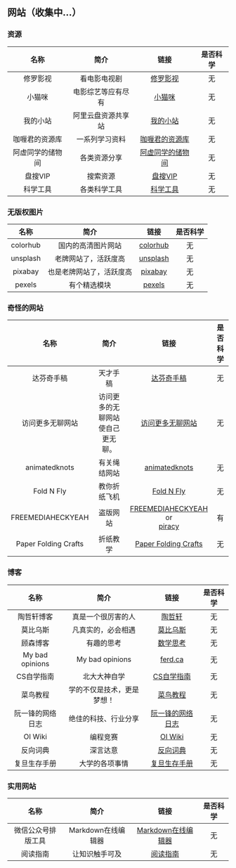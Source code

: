 ## 网站（收集中...）

### 资源

| 名称 | 简介 | 链接 | 是否科学 |
| :-: | :-: | :-: | :-: |
| 修罗影视 | 看电影电视剧 | [修罗影视](https://www.xlys.me/) | 无 |
| 小猫咪 | 电影综艺等应有尽有 | [小猫咪](https://zy.xiaomaomi.cc/) | 无 |
| 我的小站 | 阿里云盘资源共享站 | [我的小站](https://pan666.net/) | 无 |
| 咖喱君的资源库 | 一系列学习资料 | [咖喱君的资源库](https://link3.cc/galijun) | 无 |
| 阿虚同学的储物间 | 各类资源分享 | [阿虚同学的储物间](https://axutongxue.com/) | 无 |
| 盘搜VIP | 搜索资源 | [盘搜VIP](https://www.pansou.vip/) | 无 |
| 科学工具 | 各类科学工具 | [科学工具](https://www.kexuegongju.com/) | 无 |

### 无版权图片

| 名称 | 简介 | 链接 | 是否科学 |
| :-: | :-: | :-: | :-: |
| colorhub | 国内的高清图片网站 | [colorhub](https://colorhub.me/) | 无 |
| unsplash | 老牌网站了，活跃度高 | [unsplash](https://unsplash.com/) | 无 |
| pixabay | 也是老牌网站了，活跃度高 | [pixabay](https://pixabay.com/) | 无 |
| pexels | 有个精选模块 | [pexels](https://www.pexels.com/) | 无 |

### 奇怪的网站

| 名称 | 简介 | 链接 | 是否科学 |
| :-: | :-: | :-: | :-: |
| 达芬奇手稿 | 天才手稿 | [达芬奇手稿](http://www.drawingsofleonardo.org/) | 无 |
| 访问更多无聊网站 | 访问更多的无聊网站使自己更无聊。 | [访问更多无聊网站](https://theuselessweb.com/) | 无 |
| animatedknots | 有关绳结网站 | [animatedknots](https://www.animatedknots.com/) | 无 |
| Fold N Fly | 教你折纸飞机 | [Fold N Fly](https://www.foldnfly.com/) | 无 |
| FREEMEDIAHECKYEAH | 盗版网站 | [FREEMEDIAHECKYEAH](https://www.reddit.com/r/FREEMEDIAHECKYEAH/wiki/index/) or<br />[piracy](https://rentry.org/Piracy-BG) | 有 |
| Paper Folding Crafts | 折纸教学 | [Paper Folding Crafts](https://www.origamiway.com/paper-folding-crafts-step-by-step.shtml) | 无 |

### 博客

| 名称 | 简介 | 链接 | 是否科学 |
| :-: | :-: | :-: | :-: |
| 陶哲轩博客 | 真是一个很厉害的人 | [陶哲轩](https://terrytao.wordpress.com/) | 无 |
| 莫比乌斯 | 凡真实的，必会相遇 | [莫比乌斯](https://onojyun.com) | 无 |
| 顾森博客 | 有趣的思考 | [数学思考](http://www.matrix67.com/) | 无 |
| My bad opinions | My bad opinions | [ferd.ca](https://ferd.ca/) | 无 |
| CS自学指南 | 北大大神自学 | [CS自学指南](https://csdiy.wiki/) | 无 |
| 菜鸟教程 | 学的不仅是技术，更是梦想！ | [菜鸟教程](https://www.runoob.com/) | 无 |
| 阮一锋的网络日志 | 绝佳的科技、行业分享 | [阮一锋的网络日志](https://www.ruanyifeng.com/blog/) | 无 |
| OI Wiki | 编程竞赛 | [OI Wiki](https://oi-wiki.org/) | 无 |
| 反向词典 | 深言达意 | [反向词典](https://www.shenyandayi.com/) | 无 |
| 复旦生存手册 | 大学的各项事情 | [复旦生存手册](https://fudanmanual.github.io/FudanManual/Intro/) | 无 |

### 实用网站

|        名称        |        简介        |                         链接                          | 是否科学 |
| :----------------: | :----------------: | :---------------------------------------------------: | :------: |
| 微信公众号排版工具 | Markdown在线编辑器 | [Markdown在线编辑器](https://markdown.com.cn/editor/) |    无    |
|      阅读指南      |   让知识触手可及   |            [阅读指南](https://readzn.com/)            |    无    |
